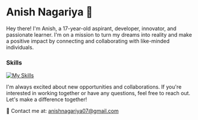 # Anish Nagariya 👋
Hey there! I'm Anish, a 17-year-old aspirant, developer, innovator, and passionate learner. I'm on a mission to turn my dreams into reality and make a positive impact by connecting and collaborating with like-minded individuals.

### Skills
[![My Skills](https://skillicons.dev/icons?i=aws,gcp,py,mongodb,tensorflow,git,cpp,django,java,js,&perline=5)](https://skillicons.dev)

I'm always excited about new opportunities and collaborations. If you're interested in working together or have any questions, feel free to reach out. Let's make a difference together!

📧 Contact me at: [anishnagariya07@gmail.com](anishnagariya07@gmail.com)
